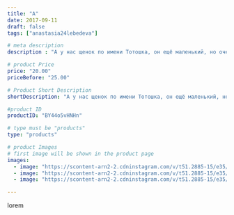 ```yaml
---
title: "А"
date: 2017-09-11
draft: false
tags: ["anastasia24lebedeva"]

# meta description
description : "А у нас щенок по имени Тотошка, он ещё маленький, но очень хороший🐕🐕"

# product Price
price: "20.00"
priceBefore: "25.00"

# Product Short Description
shortDescription: "А у нас щенок по имени Тотошка, он ещё маленький, но очень хороший🐕🐕"

#product ID
productID: "BY44o5vHNHn"

# type must be "products"
type: "products"

# product Images
# first image will be shown in the product page
images:
  - image: "https://scontent-arn2-2.cdninstagram.com/v/t51.2885-15/e35/21480286_1834359869938541_5564366436773658624_n.jpg?_nc_ht=scontent-arn2-2.cdninstagram.com&_nc_cat=105&_nc_ohc=yXqUijfZHwkAX_nB-yp&tp=1&oh=ebc1fae2e216c49de7fe3d0113a2127c&oe=605BFB10&ig_cache_key=MTYwMTI3ODE2MjM4NjI2OTkxNA%3D%3D.2"
  - image: "https://scontent-arn2-2.cdninstagram.com/v/t51.2885-15/e35/21479688_1718334945138704_8352231121651499008_n.jpg?_nc_ht=scontent-arn2-2.cdninstagram.com&_nc_cat=108&_nc_ohc=eEJK_CB9KB4AX_ryeX_&tp=1&oh=266b0e4358e1b2c272191dcd79f7df3e&oe=605A4F83&ig_cache_key=MTYwMTI3ODIxMzc0MTI3MzU2MQ%3D%3D.2"
  - image: "https://scontent-arn2-2.cdninstagram.com/v/t51.2885-15/e35/21435836_117248982313604_4981519476122976256_n.jpg?_nc_ht=scontent-arn2-2.cdninstagram.com&_nc_cat=108&_nc_ohc=Yno6pLfUMGcAX9ut4bx&tp=1&oh=9b0f162a7cd29d60c9f1a081c3cc43c1&oe=605D10FA&ig_cache_key=MTYwMTI3ODI1NjQ0NzY3ODI1Ng%3D%3D.2"

---
```

lorem
